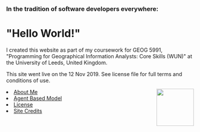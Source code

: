 
<h3>In the tradition of software developers everywhere:</h3>
<h1>"Hello World!"</h1>


<p>
I created this website as part of my coursework for GEOG 5991, "Programming for Geographical Information Analysts: Core Skills (WUN)" at the University of Leeds, United Kingdom.</p>
  
<p>This site went live on the 12 Nov 2019. See license file for full terms and conditions of use.

</p>

<img align="right" width="100" height="100" src="https://jlablacker.github.io/GEOG5991-Portfolio/globe.png">



<li><a href="https://jlablacker.github.io/GEOG5991-Portfolio/About.html">About Me</a></li>



<li><a href="https://jlablacker.github.io/GEOG5991-Portfolio/Agent.html">Agent Based Model</a></li>



<li><a href="https://jlablacker.github.io/GEOG5991-Portfolio/LICENSE.md"> License
  


<li><a href="https://jlablacker.github.io/GEOG5991-Portfolio/Credits.html"> Site Credits











